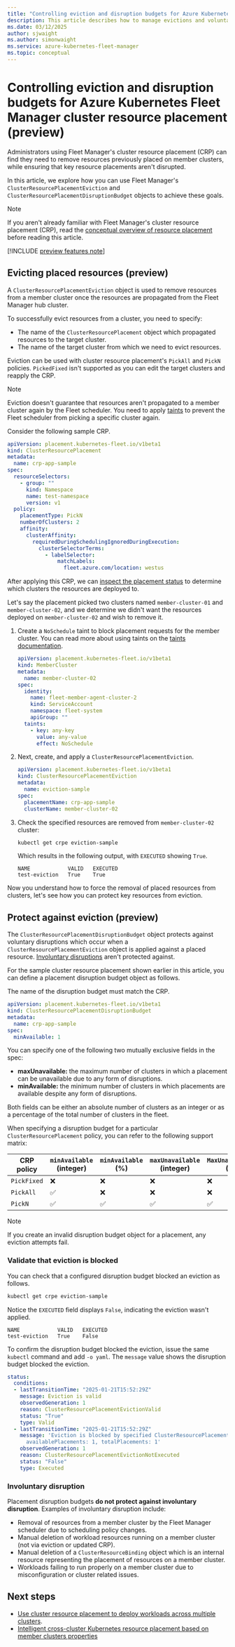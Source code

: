 ```yaml
---
title: "Controlling eviction and disruption budgets for Azure Kubernetes Fleet Manager cluster resource placement"
description: This article describes how to manage evictions and voluntary disruption for workloads placed by Fleet Manager's cluster resource placement.
ms.date: 03/12/2025
author: sjwaight
ms.author: simonwaight
ms.service: azure-kubernetes-fleet-manager
ms.topic: conceptual
---
```


# Controlling eviction and disruption budgets for Azure Kubernetes Fleet Manager cluster resource placement (preview)

Administrators using Fleet Manager's cluster resource placement (CRP) can find they need to remove resources previously placed on member clusters, while ensuring that key resource placements aren't disrupted.

In this article, we explore how you can use Fleet Manager's `ClusterResourcePlacementEviction` and `ClusterResourcePlacementDisruptionBudget` objects to achieve these goals. 

> [!NOTE]
> If you aren't already familiar with Fleet Manager's cluster resource placement (CRP), read the [conceptual overview of resource placement][learn-conceptual-crp] before reading this article.

[!INCLUDE [preview features note](./includes/preview/preview-callout-dataplane-beta.md)]

## Evicting placed resources (preview)

A `ClusterResourcePlacementEviction` object is used to remove resources from a member cluster once the resources are propagated from the Fleet Manager hub cluster.

To successfully evict resources from a cluster, you need to specify:

* The name of the `ClusterResourcePlacement` object which propagated resources to the target cluster.
* The name of the target cluster from which we need to evict resources.

Eviction can be used with cluster resource placement's `PickAll` and `PickN` policies. `PickedFixed` isn't supported as you can edit the target clusters and reapply the CRP.

> [!NOTE]
> Eviction doesn't guarantee that resources aren't propagated to a member cluster again by the Fleet scheduler. You need to apply [taints][fleet-taints] to prevent the Fleet scheduler from picking a specific cluster again.

Consider the following sample CRP.

```yaml
apiVersion: placement.kubernetes-fleet.io/v1beta1
kind: ClusterResourcePlacement
metadata:
  name: crp-app-sample
spec:
  resourceSelectors:
    - group: ""
      kind: Namespace
      name: test-namespace
      version: v1
  policy:
    placementType: PickN
    numberOfClusters: 2
    affinity:
      clusterAffinity:
        requiredDuringSchedulingIgnoredDuringExecution:
          clusterSelectorTerms:
            - labelSelector:
                matchLabels:
                  fleet.azure.com/location: westus
```

After applying this CRP, we can [inspect the placement status][placement-status] to determine which clusters the resources are deployed to.

Let's say the placement picked two clusters named `member-cluster-01` and `member-cluster-02`, and we determine we didn't want the resources deployed on `member-cluster-02` and wish to remove it.

1. Create a `NoSchedule` taint to block placement requests for the member cluster. You can read more about using taints on the [taints documentation][fleet-taints].

    ```yaml
    apiVersion: placement.kubernetes-fleet.io/v1beta1
    kind: MemberCluster
    metadata:
      name: member-cluster-02
    spec:
      identity:
        name: fleet-member-agent-cluster-2
        kind: ServiceAccount
        namespace: fleet-system
        apiGroup: ""
      taints:                   
        - key: any-key
          value: any-value
          effect: NoSchedule
    ```

1. Next, create, and apply a `ClusterResourcePlacementEviction`.

    ```yaml
    apiVersion: placement.kubernetes-fleet.io/v1beta1
    kind: ClusterResourcePlacementEviction
    metadata:
      name: eviction-sample
    spec:
      placementName: crp-app-sample
      clusterName: member-cluster-02
    ```

1. Check the specified resources are removed from `member-cluster-02` cluster:

    ```bash
    kubectl get crpe eviction-sample
    ```
    
    Which results in the following output, with `EXECUTED` showing `True`.
    
    ```output
    NAME            VALID   EXECUTED
    test-eviction   True    True 
    ```
    
Now you understand how to force the removal of placed resources from clusters, let's see how you can protect key resources from eviction.

## Protect against eviction (preview)

The `ClusterResourcePlacementDisruptionBudget` object protects against voluntary disruptions which occur when a `ClusterResourcePlacementEviction` object is applied against a placed resource. [Involuntary disruptions](#involuntary-disruption) aren't protected against.

For the sample cluster resource placement shown earlier in this article, you can define a placement disruption budget object as follows.

The name of the disruption budget must match the CRP.

```yaml
apiVersion: placement.kubernetes-fleet.io/v1beta1
kind: ClusterResourcePlacementDisruptionBudget
metadata:
  name: crp-app-sample
spec:
  minAvailable: 1
```

You can specify one of the following two mutually exclusive fields in the spec:

- **maxUnavailable:**  the maximum number of clusters in which a placement can be unavailable due to any form of disruptions.
- **minAvailable:** the minimum number of clusters in which placements are available despite any form of disruptions.

Both fields can be either an absolute number of clusters as an integer or as a percentage of the total number of clusters in the fleet.

When specifying a disruption budget for a particular `ClusterResourcePlacement` policy, you can refer to the following support matrix:

| CRP policy   | `minAvailable` (integer) | `minAvailable` (%) | `maxUnavailable` (integer) | `MaxUnavailable` (%) |
|--------------|--------------------------|--------------------|----------------------------|----------------------|
| `PickFixed`  | ❌                       | ❌                | ❌                         | ❌                  |
| `PickAll`    | ✅                       | ❌                | ❌                         | ❌                  |
| `PickN`      | ✅                       | ✅                | ✅                         | ✅                  |

> [!NOTE]
> If you create an invalid disruption budget object for a placement, any eviction attempts fail.

### Validate that eviction is blocked

You can check that a configured disruption budget blocked an eviction as follows. 

```bash
kubectl get crpe eviction-sample
```

Notice the `EXECUTED` field displays `False`, indicating the eviction wasn't applied.

```output
NAME            VALID   EXECUTED
test-eviction   True    False
```

To confirm the disruption budget blocked the eviction, issue the same `kubectl` command and add `-o yaml`. The `message` value shows the disruption budget blocked the eviction.

```yaml
status:
  conditions:
  - lastTransitionTime: "2025-01-21T15:52:29Z"
    message: Eviction is valid
    observedGeneration: 1
    reason: ClusterResourcePlacementEvictionValid
    status: "True"
    type: Valid
  - lastTransitionTime: "2025-01-21T15:52:29Z"
    message: 'Eviction is blocked by specified ClusterResourcePlacementDisruptionBudget,
      availablePlacements: 1, totalPlacements: 1'
    observedGeneration: 1
    reason: ClusterResourcePlacementEvictionNotExecuted
    status: "False"
    type: Executed
```

### Involuntary disruption

Placement disruption budgets **do not protect against involuntary disruption**. Examples of involuntary disruption include: 

* Removal of resources from a member cluster by the Fleet Manager scheduler due to scheduling policy changes.
* Manual deletion of workload resources running on a member cluster (not via eviction or updated CRP).
* Manual deletion of a `ClusterResourceBinding` object which is an internal resource representing the placement of resources on a member cluster.
* Workloads failing to run properly on a member cluster due to misconfiguration or cluster related issues.

## Next steps

* [Use cluster resource placement to deploy workloads across multiple clusters](./quickstart-resource-propagation.md).
* [Intelligent cross-cluster Kubernetes resource placement based on member clusters properties](./intelligent-resource-placement.md)

<!-- LINKS - external -->
[learn-conceptual-crp]: ./concepts-resource-propagation.md
[fleet-taints]: ./use-taints-tolerations.md
[placement-status]: ./quickstart-resource-propagation.md#use-clusterresourceplacement-to-place-resources-onto-member-clusters
